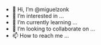 - 👋 Hi, I’m @miguelzonk
- 👀 I’m interested in ...
- 🌱 I’m currently learning ...
- 💞️ I’m looking to collaborate on ...
- 📫 How to reach me ...

<!---
miguelzonk/miguelzonk is a ✨ special ✨ repository because its `README.md` (this file) appears on your GitHub profile.
You can click the Preview link to take a look at your changes.
--->
